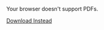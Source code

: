 <object data="/assets/2024-05-22-WP Working Paper SWIB Syntax.pdf" width="1000" height="1000" type="application/pdf">    
	<p>Your browser doesn't support PDFs.</p>
    <p><a href="/assets/2024-05-22-WP Working Paper SWIB Syntax.pdf">Download Instead</a></p>
</object>

<script src="https://utteranc.es/client.js" 
        repo="guitarvydas/guitarvydas.github.io" 
        issue-term="pathname" 
        theme="github-light" 
        crossorigin="anonymous" 
        async> 
</script> 
